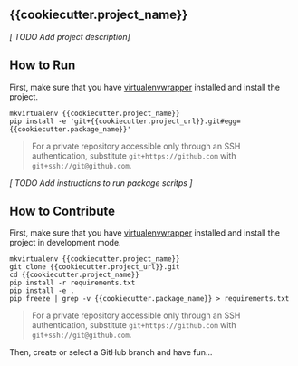 ## {{cookiecutter.project_name}}

*[ TODO Add project description]*

## How to Run

First, make sure that you have [virtualenvwrapper](https://virtualenvwrapper.readthedocs.io/en/latest/install.html) installed and install the project.

```shell
mkvirtualenv {{cookiecutter.project_name}}
pip install -e 'git+{{cookiecutter.project_url}}.git#egg={{cookiecutter.package_name}}'
```

> For a private repository accessible only through an SSH authentication, substitute `git+https://github.com` with `git+ssh://git@github.com`.

*[ TODO Add instructions to run package scritps ]*

## How to Contribute

First, make sure that you have [virtualenvwrapper](https://virtualenvwrapper.readthedocs.io/en/latest/install.html) installed and install the project in development mode.

```shell
mkvirtualenv {{cookiecutter.project_name}}
git clone {{cookiecutter.project_url}}.git
cd {{cookiecutter.project_name}}
pip install -r requirements.txt
pip install -e .
pip freeze | grep -v {{cookiecutter.package_name}} > requirements.txt
```

> For a private repository accessible only through an SSH authentication, substitute `git+https://github.com` with `git+ssh://git@github.com`.

Then, create or select a GitHub branch and have fun... 